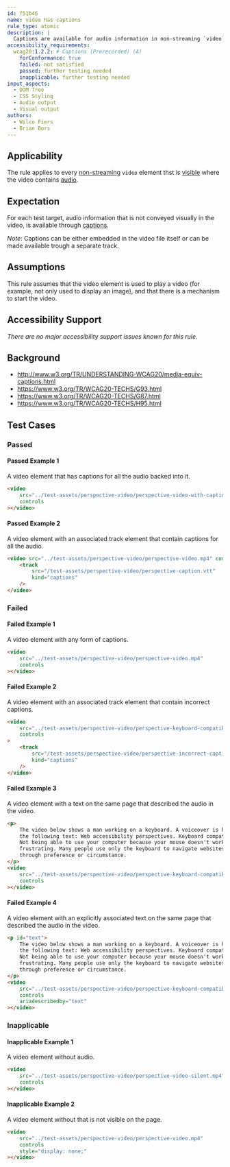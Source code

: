 ```yaml
---
id: f51b46
name: video has captions
rule_type: atomic
description: |
  Captions are available for audio information in non-streaming `video` elements.
accessibility_requirements:
  wcag20:1.2.2: # Captions (Prerecorded) (A)
    forConformance: true
    failed: not satisfied
    passed: further testing needed
    inapplicable: further testing needed
input_aspects:
  - DOM Tree
  - CSS Styling
  - Audio output
  - Visual output
authors:
  - Wilco Fiers
  - Brian Bors
---
```


## Applicability

The rule applies to every [non-streaming](#non-streaming) `video` element thst is [visible](#visible) where the video contains [audio](#audio).

## Expectation

For each test target, audio information that is not conveyed visually in the video, is available through [captions](#captions).

_Note_: Captions can be either embedded in the video file itself or can be made available trough a separate track.

## Assumptions

This rule assumes that the video element is used to play a video (for example, not only used to display an image), and that there is a mechanism to start the video.

## Accessibility Support

_There are no major accessibility support issues known for this rule._

## Background

- http://www.w3.org/TR/UNDERSTANDING-WCAG20/media-equiv-captions.html
- https://www.w3.org/TR/WCAG20-TECHS/G93.html
- https://www.w3.org/TR/WCAG20-TECHS/G87.html
- https://www.w3.org/TR/WCAG20-TECHS/H95.html

## Test Cases

### Passed

#### Passed Example 1

A video element that has captions for all the audio backed into it.

```html
<video
	src="../test-assets/perspective-video/perspective-video-with-captions.mp4"
	controls
></video>
```

#### Passed Example 2

A video element with an associated track element that contain captions for all the audio.

```html
<video src="../test-assets/perspective-video/perspective-video.mp4" controls>
	<track
		src="/test-assets/perspective-video/perspective-caption.vtt"
		kind="captions"
	/>
</video>
```

### Failed

#### Failed Example 1

A video element with any form of captions.

```html
<video
	src="../test-assets/perspective-video/perspective-video.mp4"
	controls
></video>
```

#### Failed Example 2

A video element with an associated track element that contain incorrect captions.

```html
<video
	src="../test-assets/perspective-video/perspective-keyboard-compatibility-video.mp4"
	controls
>
	<track
		src="/test-assets/perspective-video/perspective-incorrect-caption.vtt"
		kind="captions"
	/>
</video>
```

#### Failed Example 3

A video element with a text on the same page that described the audio in the video.

```html
<p>
	The video below shows a man working on a keyboard. A voiceover is heard saying
	the following text: Web accessibility perspectives. Keyboard compatibility.
	Not being able to use your computer because your mouse doesn't work, is
	frustrating. Many people use only the keyboard to navigate websites. Either
	through preference or circumstance.
</p>
<video
	src="../test-assets/perspective-video/perspective-keyboard-compatibility-video.mp4"
	controls
></video>
```

#### Failed Example 4

A video element with an explicitly associated text on the same page that described the audio in the video.

```html
<p id="text">
	The video below shows a man working on a keyboard. A voiceover is heard saying
	the following text: Web accessibility perspectives. Keyboard compatibility.
	Not being able to use your computer because your mouse doesn't work, is
	frustrating. Many people use only the keyboard to navigate websites. Either
	through preference or circumstance.
</p>
<video
	src="../test-assets/perspective-video/perspective-keyboard-compatibility-video.mp4"
	controls
	ariadescribedby="text"
></video>
```

### Inapplicable

#### Inapplicable Example 1

A video element without audio.

```html
<video
	src="../test-assets/perspective-video/perspective-video-silent.mp4"
	controls
></video>
```

#### Inapplicable Example 2

A video element without that is not visible on the page.

```html
<video
	src="../test-assets/perspective-video/perspective-video.mp4"
	controls
	style="display: none;"
></video>
```

